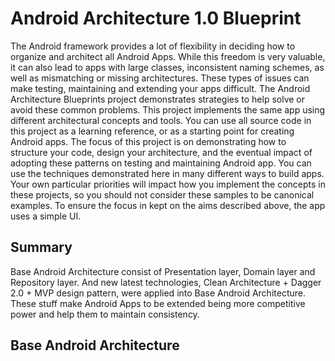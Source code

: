 # Android Architecture 1.0 Blueprint


The Android framework provides a lot of flexibility in deciding how to organize and architect all Android Apps. While this freedom is very valuable, it can also lead to apps with large classes, inconsistent naming schemes, as well as mismatching or missing architectures. These types of issues can make testing, maintaining and extending your apps difficult.
The Android Architecture Blueprints project demonstrates strategies to help solve or avoid these common problems. This project implements the same app using different architectural concepts and tools.
You can use all source code in this project as a learning reference, or as a starting point for creating Android apps. The focus of this project is on demonstrating how to structure your code, design your architecture, and the eventual impact of adopting these patterns on testing and maintaining Android app. You can use the techniques demonstrated here in many different ways to build apps. Your own particular priorities will impact how you implement the concepts in these projects, so you should not consider these samples to be canonical examples. To ensure the focus in kept on the aims described above, the app uses a simple UI.
 
 
## Summary

Base Android Architecture consist of Presentation layer, Domain layer and Repository layer. And new latest technologies, Clean Architecture + Dagger 2.0 + MVP design pattern, were applied into Base Android Architecture. These stuff make Android Apps to be extended being more competitive power and help them to maintain consistency.

## Base Android Architecture


 
